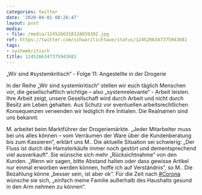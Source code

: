 ```yaml
---
categories: twitter
date: '2020-04-01 08:26:47'
layout: post
media:
- file: /media/1245266318124859392.jpg
ref: https://twitter.com/schwarzlichtwue/status/1245266347375943681
tags:
- systemkritisch
title: 1245266347375943681
---
```

„Wir sind #systemkritisch“ - Folge 11: Angestellte in der Drogerie



In der Reihe „Wir sind systemkritisch“ stellen wir euch täglich Menschen vor, die gesellschaftlich wichtige – also „systemrelevante“ - Arbeit leisten.  
Ihre Arbeit zeigt, unsere Gesellschaft wird durch Arbeit und nicht durch Besitz am Leben gehalten. Aus Schutz vor eventuellen arbeitsrechtlichen Konsequenzen verwenden wir lediglich ihre Initialen. Die Realnamen sind uns bekannt. 



M. arbeitet beim Marktführer der Drogeriemärkte. 
„Jeder Mitarbeiter muss bei uns alles können – vom Verräumen der Ware über die Kundenberatung bis zum Kassieren“, erklärt uns M.. Die aktuelle Situation sei schwierig: „Der Fluss ist durch die Hamsterkäufe immer noch gestört und dementsprechend viel ausverkauft“. 
Sie wünsche sich mehr „Rücksichtnahme“ von den Kunden. „Wenn wir sagen, bitte Abstand halten oder dass gewisse Artikel nur einmal erworben werden können, hoffe ich auf Verständnis“, so M.. Die Bezahlung könne „besser sein, ist aber ok“. 
Für die Zeit nach [#Corona](/t/corona) wünsche sie sich, „einfach meine Familie außerhalb des Haushalts gesund in den Arm nehmen zu können“. 